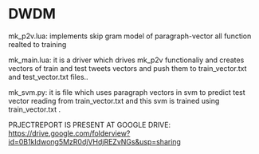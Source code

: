 # DWDM

mk_p2v.lua:
implements skip gram model of paragraph-vector
all function realted to training 

mk_main.lua:
it is a driver which drives mk_p2v functionaliy and creates vectors of train and test tweets vectors and push them
to train_vector.txt and test_vector.txt files..

mk_svm.py:
it is file which uses paragraph vectors in svm to predict test vector reading from train_vector.txt and this svm is trained using train_vector.txt .

PRJECTREPORT IS PRESENT AT GOOGLE DRIVE: 
https://drive.google.com/folderview?id=0B1kIdwong5MzR0djVHdjREZvNGs&usp=sharing
